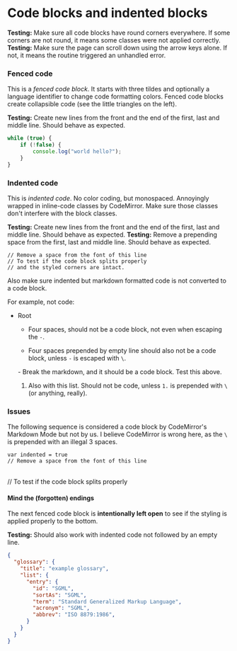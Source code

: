 # Code blocks and indented blocks

**Testing:** Make sure all code blocks have round corners everywhere. If some corners are not round, it means some classes were not applied correctly.
**Testing:** Make sure the page can scroll down using the arrow keys alone. If not, it means the routine triggered an unhandled error.

### Fenced code

This is a _fenced code block_. It starts with three tildes and optionally a language identifier to change code formatting colors. Fenced code blocks create collapsible code (see the little triangles on the left).

**Testing:** Create new lines from the front and the end of the first, last and middle line. Should behave as expected.

```javascript
while (true) {
    if (!false) {
        console.log("world hello?");
    }
}
```

### Indented code

This is _indented code_. No color coding, but monospaced. Annoyingly wrapped in inline-code classes by CodeMirror. Make sure those classes don't interfere with the block classes.

**Testing:** Create new lines from the front and the end of the first, last and middle line. Should behave as expected.
**Testing:** Remove a prepending space from the first, last and middle line. Should behave as expected.

    // Remove a space from the font of this line
    // To test if the code block splits properly
    // and the styled corners are intact.

Also make sure indented but markdown formatted code is not converted to a code block.

For example, not code:

- Root
    - Four spaces, should not be a code block, not even when escaping the `-`.

    - Four spaces prepended by empty line should also not be a code block, unless `-` is escaped with `\`.

    \- Break the markdown, and it should be a code block. Test this above.

    1. Also with this list. Should not be code, unless `1.` is prepended with `\` (or anything, really).

### Issues

The following sequence is considered a code block by CodeMirror's Markdown Mode but not by us. I believe CodeMirror is wrong here, as the `\` is prepended with an illegal 3 spaces.

    var indented = true
    // Remove a space from the font of this line
   \
    // To test if the code block splits properly

#### Mind the (forgotten) endings

The next fenced code block is **intentionally left open** to see if the styling is applied properly to the bottom.

**Testing:** Should also work with indented code not followed by an empty line.

```json
{
  "glossary": {
    "title": "example glossary",
    "list": {
      "entry": {
        "id": "SGML",
        "sortAs": "SGML",
        "term": "Standard Generalized Markup Language",
        "acronym": "SGML",
        "abbrev": "ISO 8879:1986",
      }
    }
  }
}